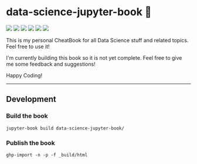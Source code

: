 # data-science-jupyter-book 📘

![](https://img.shields.io/github/languages/count/JohnTrunix/data-science-jupyter-book?style=for-the-badge)
![](https://img.shields.io/badge/GitHub%20Pages-222222?style=for-the-badge&logo=GitHub%20Pages&logoColor=white)
![](https://img.shields.io/badge/Jupyter-F37626.svg?&style=for-the-badge&logo=Jupyter&logoColor=white)
![](https://img.shields.io/badge/Markdown-000000?style=for-the-badge&logo=markdown&logoColor=white)
![](https://img.shields.io/badge/Python-FFD43B?style=for-the-badge&logo=python&logoColor=blue)
![](https://img.shields.io/badge/LaTeX-47A141?style=for-the-badge&logo=LaTeX&logoColor=white)

This is my personal CheatBook for all Data Science stuff and related topics. Feel free to use it!

I'm currently building this book so it is not yet complete. Feel free to give me some feedback and suggestions!

Happy Coding!

---

## Development

### Build the book

```shell
jupyter-book build data-science-jupyter-book/
```

### Publish the book

```shell
ghp-import -n -p -f _build/html
```
